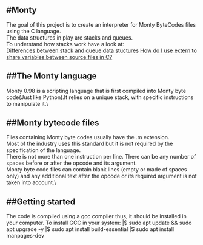 #Monty
---
The goal of this project is to create an interpreter for Monty ByteCodes files using the C language.\
The data structures in play are stacks and queues.\
To understand how stacks work have a look at:\
[Differences between stack and queue data stuctures](https://byjus.com/gate/difference-stack-and-queue-data-structures/)
[How do I use extern to share variables between source files in C?](https://stackoverflow.com/questions/1433204/how-do-i-use-extern-to-share-variables-between-source-files)

##The Monty language
---
Monty 0.98 is a scripting language that is first compiled into Monty byte code(Just like Python).It relies on a unique stack, with specific instructions to manipulate it.\

##Monty bytecode files
---
Files containing Monty byte codes usually have the .m extension.\
Most of the industry uses this standard but it is not required by the specification of the language.\
There is not more than one instruction per line. 
There can be any number of spaces before or after the opcode and its argument.\
Monty byte code files can contain blank lines (empty or made of spaces only) and any additional text after the opcode or its required argument is not taken into account.\

##Getting started
---
The code is compiled using a gcc compiler thus, it should be installed in your computer.
To install GCC in your system:
|$ sudo apt update && sudo apt upgrade -y
|$ sudo apt install build-essential
|$ sudo apt install manpages-dev

